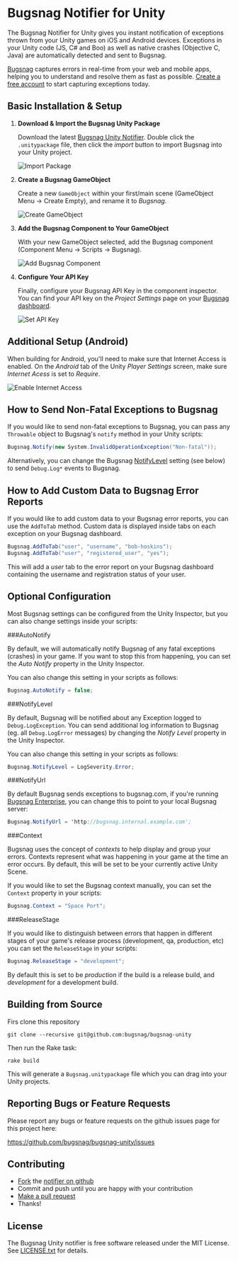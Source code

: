 Bugsnag Notifier for Unity
============================

The Bugsnag Notifier for Unity gives you instant notification of exceptions
thrown from your Unity games on iOS and Android devices. Exceptions in your 
Unity code (JS, C# and Boo) as well as native crashes (Objective C, Java) are
automatically detected and sent to Bugsnag.

[Bugsnag](http://bugsnag.com) captures errors in real-time from your web 
and mobile apps, helping you to understand and resolve them as fast as possible.
[Create a free account](http://bugsnag.com) to start capturing exceptions today.


Basic Installation & Setup
--------------------------

1.  **Download & Import the Bugsnag Unity Package**

    Download the latest [Bugsnag Unity Notifier](https://github.com/bugsnag/bugsnag-unity/raw/master/Bugsnag.unitypackage).
    Double click the `.unitypackage` file, then click the *import* button to
    import Bugsnag into your Unity project.

    ![Import Package](https://raw.github.com/bugsnag/bugsnag-unity/master/assets/docs/import-package.png)

2.  **Create a Bugsnag GameObject**

    Create a new `GameObject` within your first/main scene
    (GameObject Menu -> Create Empty), and rename it to *Bugsnag*.
    
    ![Create GameObject](https://raw.github.com/bugsnag/bugsnag-unity/master/assets/docs/create-gameobject.png)

3.  **Add the Bugsnag Component to Your GameObject**

    With your new GameObject selected, add the Bugsnag component 
    (Component Menu -> Scripts -> Bugsnag). 
    
    ![Add Bugsnag Component](https://raw.github.com/bugsnag/bugsnag-unity/master/assets/docs/add-bugsnag-component.png)

4.  **Configure Your API Key**

    Finally, configure your Bugsnag API Key in the component inspector.
    You can find your API key on the *Project Settings* page on your 
    [Bugsnag dashboard](https://bugsnag.com).

    ![Set API Key](https://raw.github.com/bugsnag/bugsnag-unity/master/assets/docs/set-api-key.png)


Additional Setup (Android)
------------------------------

When building for Android, you'll need to make sure that Internet Access is 
enabled. On the *Android* tab of the Unity *Player Settings* screen, make sure
*Internet Acess* is set to *Require*.

![Enable Internet Access](https://raw.github.com/bugsnag/bugsnag-unity/master/assets/docs/android-internet-access.png)


How to Send Non-Fatal Exceptions to Bugsnag
-------------------------------------------

If you would like to send non-fatal exceptions to Bugsnag, you can pass any
`Throwable` object to Bugsnag's `notify` method in your Unity scripts:

```csharp
Bugsnag.Notify(new System.InvalidOperationException("Non-fatal"));
```

Alternatively, you can change the Bugsnag [NotifyLevel](#notifylevel) setting
(see below) to send `Debug.Log*` events to Bugsnag.


How to Add Custom Data to Bugsnag Error Reports
-----------------------------------------------

If you would like to add custom data to your Bugsnag error reports, you can
use the `AddToTab` method. Custom data is displayed inside tabs on each 
exception on your Bugsnag dashboard.

```csharp
Bugsnag.AddToTab("user", "username", "bob-hoskins");
Bugsnag.AddToTab("user", "registered_user", "yes");
```

This will add a *user* tab to the error report on your Bugsnag dashboard
containing the username and registration status of your user.


Optional Configuration
----------------------

Most Bugsnag settings can be configured from the Unity Inspector, but you can
also change settings inside your scripts:

###AutoNotify

By default, we will automatically notify Bugsnag of any fatal exceptions
(crashes) in your game. If you want to stop this from happening, you can set
the *Auto Notify* property in the Unity Inspector.

You can also change this setting in your scripts as follows:
    
```csharp
Bugsnag.AutoNotify = false;
```

###NotifyLevel

By default, Bugsnag will be notified about any Exception logged to 
`Debug.LogException`. You can send additional log information to Bugsnag 
(eg. all `Debug.LogError` messages) by changing the *Notify Level* property
in the Unity Inspector.

You can also change this setting in your scripts as follows:

```csharp
Bugsnag.NotifyLevel = LogSeverity.Error;
```

###NotifyUrl

By default Bugsnag sends exceptions to bugsnag.com, if you're running
[Bugsnag Enterprise](https://bugsnag.com/enterprise), you can change
this to point to your local Bugsnag server:

```csharp
Bugsnag.NotifyUrl = 'http://bugsnag.internal.example.com';
```

###Context

Bugsnag uses the concept of *contexts* to help display and group your
errors. Contexts represent what was happening in your game at the
time an error occurs. By default, this will be set to be your currently
active Unity Scene.

If you would like to set the Bugsnag context manually, you can set the 
`Context` property in your scripts:

```csharp
Bugsnag.Context = "Space Port";
```

###ReleaseStage

If you would like to distinguish between errors that happen in different
stages of your game's release process (development, qa, production, etc)
you can set the `ReleaseStage` in your scripts:

```csharp
Bugsnag.ReleaseStage = "development";
```
    
By default this is set to be *production* if the build is a release build, 
and *development* for a development build.


Building from Source
--------------------

Firs clone this repository

    git clone --recursive git@github.com:bugsnag/bugsnag-unity

Then run the Rake task:

    rake build

This will generate a `Bugsnag.unitypackage` file which you can drag into your Unity projects.


Reporting Bugs or Feature Requests
----------------------------------

Please report any bugs or feature requests on the github issues page for this
project here:

<https://github.com/bugsnag/bugsnag-unity/issues>


Contributing
------------

-   [Fork](https://help.github.com/articles/fork-a-repo) the [notifier on github](https://github.com/bugsnag/bugsnag-unity)
-   Commit and push until you are happy with your contribution
-   [Make a pull request](https://help.github.com/articles/using-pull-requests)
-   Thanks!


License
-------

The Bugsnag Unity notifier is free software released under the MIT License. 
See [LICENSE.txt](https://github.com/bugsnag/bugsnag-unity/blob/master/LICENSE.txt) for details.

